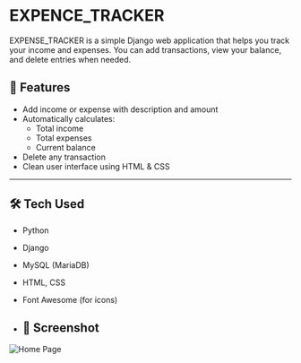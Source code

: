 # EXPENCE_TRACKER

EXPENSE_TRACKER is a simple Django web application that helps you track your income and expenses.
You can add transactions, view your balance, and delete entries when needed.

## 📌 Features

- Add income or expense with description and amount
- Automatically calculates:
  - Total income
  - Total expenses
  - Current balance
- Delete any transaction
- Clean user interface using HTML & CSS

---

## 🛠️ Tech Used

- Python
- Django
- MySQL (MariaDB)
- HTML, CSS
- Font Awesome (for icons)

- ## 📸 Screenshot

![Home Page](public/static/Screenshots/homepage.png)

